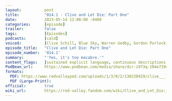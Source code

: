 ```yaml
---
layout:          post
title:           "014.1 - Clive and Let Die: Part One"
date:            2023-05-14 12:00:00 -0400
categories:      [episode]
trailer:         false
tags:            [Episodes]
podcasts:        [cald]
voiced:          [Clive Schill, Blue Sky, Warren Godby, Gordon Porlock, Francesca Jones]
episode_title:   "Clive and Let Die: Part One"
episode_number:  '014.1'
summary:         "'Yes, it's too macabre.'"
content_flags:   [sustained explicit language, continuous descriptions of violent, bloody death (not depicted), bloody injury in descriptive detail, eyeball trauma described, harm/slaughter of animals described, harm/slaughter by animals described, explosion causing death described]
PodBean_url:     https://www.podbean.com/media/share/dir-i973q-184e7394
formats: 
  PDF: https://www.redvalleypod.com/uploads/1/3/0/2/130220429/clive___let_die_pt_1_-_transcript.pdf
  PDF (Large-Print): 
official:        true
wiki_url:        https://red-valley.fandom.com/wiki/Clive_and_Let_Die:_Part_1
---
```


